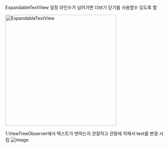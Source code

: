 ExpandableTextView 일정 라인수가 넘어가면 더보기 닫기를 사용할수 있도록 함

<img width="350" alt="ExpandableTextView" src="https://user-images.githubusercontent.com/28819051/139641454-ae95412d-d591-4c4d-b50f-713d522538d2.PNG">


1.ViewTreeObserver에서 텍스트가 변하는지 관찰하고 관찰에 의해서 text를 변경 시킴
![image](https://user-images.githubusercontent.com/28819051/139641898-f1328b4f-de2a-4b2f-81e1-35b3ba972749.png)
